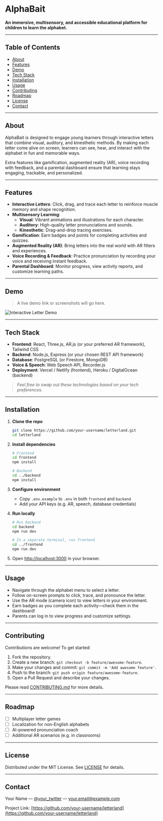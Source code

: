 # AlphaBait

**An immersive, multisensory, and accessible educational platform for children to learn the alphabet.**

---

## Table of Contents

- [About](#about)
- [Features](#features)
- [Demo](#demo)
- [Tech Stack](#tech-stack)
- [Installation](#installation)
- [Usage](#usage)
- [Contributing](#contributing)
- [Roadmap](#roadmap)
- [License](#license)
- [Contact](#contact)

---

## About

AlphaBait is designed to engage young learners through interactive letters that combine visual, auditory, and
kinesthetic methods. By making each letter come alive on screen, learners can see, hear, and interact with the alphabet
in fun and memorable ways.

Extra features like gamification, augmented reality (AR), voice recording with feedback, and a parental dashboard ensure that learning stays engaging, trackable, and personalized.

---

## Features

- **Interactive Letters**: Click, drag, and trace each letter to reinforce muscle memory and shape recognition.
- **Multisensory Learning**:
  - **Visual**: Vibrant animations and illustrations for each character.
  - **Auditory**: High-quality letter pronunciations and sounds.
  - **Kinesthetic**: Drag-and-drop tracing exercises.
- **Gamification**: Earn badges and points for completing activities and quizzes.
- **Augmented Reality (AR)**: Bring letters into the real world with AR filters and experiences.
- **Voice Recording & Feedback**: Practice pronunciation by recording your voice and receiving instant feedback.
- **Parental Dashboard**: Monitor progress, view activity reports, and customize learning paths.

---

## Demo

> A live demo link or screenshots will go here.

![Interactive Letter Demo](./assets/demo-interactive.gif)

---

## Tech Stack

- **Frontend**: React, Three.js, AR.js (or your preferred AR framework), Tailwind CSS
- **Backend**: Node.js, Express (or your chosen REST API framework)
- **Database**: PostgreSQL (or Firestore, MongoDB)
- **Voice & Speech**: Web Speech API, Recorder.js
- **Deployment**: Vercel / Netlify (frontend), Heroku / DigitalOcean (backend)

> _Feel free to swap out these technologies based on your tech preferences._

---

## Installation

1. **Clone the repo**
   ```bash
   git clone https://github.com/your-username/letterland.git
   cd letterland
   ```
2. **Install dependencies**

   ```bash
   # Frontend
   cd frontend
   npm install

   # Backend
   cd ../backend
   npm install
   ```

3. **Configure environment**
   - Copy `.env.example` to `.env` in both `frontend` and `backend`
   - Add your API keys (e.g. AR, speech, database credentials)
4. **Run locally**

   ```bash
   # Run backend
   cd backend
   npm run dev

   # In a separate terminal, run frontend
   cd ../frontend
   npm run dev
   ```

5. Open [http://localhost:3000](http://localhost:3000) in your browser.

---

## Usage

- Navigate through the alphabet menu to select a letter.
- Follow on-screen prompts to click, trace, and pronounce the letter.
- Use the AR mode (camera icon) to view letters in your environment.
- Earn badges as you complete each activity—check them in the dashboard!
- Parents can log in to view progress and customize settings.

---

## Contributing

Contributions are welcome! To get started:

1. Fork the repository.
2. Create a new branch: `git checkout -b feature/awesome-feature`.
3. Make your changes and commit: `git commit -m 'Add awesome feature'`.
4. Push to the branch: `git push origin feature/awesome-feature`.
5. Open a Pull Request and describe your changes.

Please read [CONTRIBUTING.md](./CONTRIBUTING.md) for more details.

---

## Roadmap

- [ ] Multiplayer letter games
- [ ] Localization for non-English alphabets
- [ ] AI-powered pronunciation coach
- [ ] Additional AR scenarios (e.g. in classrooms)

---

## License

Distributed under the MIT License. See [LICENSE](./LICENSE) for details.

---

## Contact

Your Name — [@your_twitter](https://twitter.com/your_twitter) — your.email@example.com

Project Link: [https://github.com/your-username/letterland](https://github.com/your-username/letterland)

